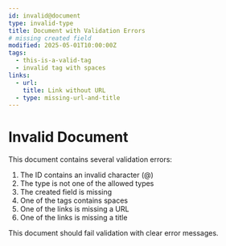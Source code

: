 ```yaml
---
id: invalid@document
type: invalid-type
title: Document with Validation Errors
# missing created field
modified: 2025-05-01T10:00:00Z
tags:
  - this-is-a-valid-tag
  - invalid tag with spaces
links:
  - url: 
    title: Link without URL
  - type: missing-url-and-title
---
```

# Invalid Document

This document contains several validation errors:

1. The ID contains an invalid character (@)
2. The type is not one of the allowed types
3. The created field is missing
4. One of the tags contains spaces
5. One of the links is missing a URL
6. One of the links is missing a title

This document should fail validation with clear error messages.
